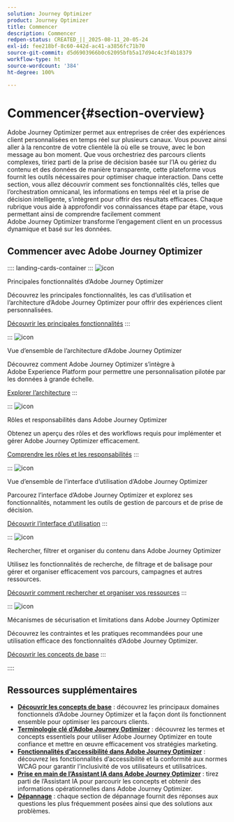 ```yaml
---
solution: Journey Optimizer
product: Journey Optimizer
title: Commencer
description: Commencer
redpen-status: CREATED_||_2025-08-11_20-05-24
exl-id: fee218bf-8c60-442d-ac41-a3856fc71b70
source-git-commit: d5d6903966b0c62095bfb5a17d94c4c3f4b18379
workflow-type: ht
source-wordcount: '384'
ht-degree: 100%

---
```


# Commencer{#section-overview}

Adobe Journey Optimizer permet aux entreprises de créer des expériences client personnalisées en temps réel sur plusieurs canaux. Vous pouvez ainsi aller à la rencontre de votre clientèle là où elle se trouve, avec le bon message au bon moment. Que vous orchestriez des parcours clients complexes, tiriez parti de la prise de décision basée sur l’IA ou gériez du contenu et des données de manière transparente, cette plateforme vous fournit les outils nécessaires pour optimiser chaque interaction. Dans cette section, vous allez découvrir comment ses fonctionnalités clés, telles que l’orchestration omnicanal, les informations en temps réel et la prise de décision intelligente, s’intègrent pour offrir des résultats efficaces. Chaque rubrique vous aide à approfondir vos connaissances étape par étape, vous permettant ainsi de comprendre facilement comment Adobe Journey Optimizer transforme l’engagement client en un processus dynamique et basé sur les données.

## Commencer avec Adobe Journey Optimizer

:::: landing-cards-container
:::
![icon](https://cdn.experienceleague.adobe.com/icons/book.svg?lang=fr)

Principales fonctionnalités d’Adobe Journey Optimizer

Découvrez les principales fonctionnalités, les cas d’utilisation et l’architecture d’Adobe Journey Optimizer pour offrir des expériences client personnalisées.

[Découvrir les principales fonctionnalités](../using/start/get-started.md)
:::

:::
![icon](https://cdn.experienceleague.adobe.com/icons/code-branch.svg?lang=fr)

Vue d’ensemble de l’architecture d’Adobe Journey Optimizer

Découvrez comment Adobe Journey Optimizer s’intègre à Adobe Experience Platform pour permettre une personnalisation pilotée par les données à grande échelle.

[Explorer l’architecture](../using/start/architecture-concepts-redpen.md)
:::

:::
![icon](https://cdn.experienceleague.adobe.com/icons/list-check.svg?lang=fr)

Rôles et responsabilités dans Adobe Journey Optimizer

Obtenez un aperçu des rôles et des workflows requis pour implémenter et gérer Adobe Journey Optimizer efficacement.

[Comprendre les rôles et les responsabilités](../using/start/quick-start.md)
:::

:::
![icon](https://cdn.experienceleague.adobe.com/icons/gear.svg?lang=fr)

Vue d’ensemble de l’interface d’utilisation d’Adobe Journey Optimizer

Parcourez l’interface d’Adobe Journey Optimizer et explorez ses fonctionnalités, notamment les outils de gestion de parcours et de prise de décision.

[Découvrir l’interface d’utilisation](../using/start/user-interface.md)
:::

:::
![icon](https://cdn.experienceleague.adobe.com/icons/circle-play.svg?lang=fr)

Rechercher, filtrer et organiser du contenu dans Adobe Journey Optimizer

Utilisez les fonctionnalités de recherche, de filtrage et de balisage pour gérer et organiser efficacement vos parcours, campagnes et autres ressources.

[Découvrir comment rechercher et organiser vos ressources](../using/start/search-filter-categorize.md)
:::

:::
![icon](https://cdn.experienceleague.adobe.com/icons/puzzle-piece.svg?lang=fr)

Mécanismes de sécurisation et limitations dans Adobe Journey Optimizer

Découvrez les contraintes et les pratiques recommandées pour une utilisation efficace des fonctionnalités d’Adobe Journey Optimizer.

[Découvrir les concepts de base](../using/start/guardrails.md)
:::

::::


## Ressources supplémentaires

- **[Découvrir les concepts de base](../using/start/functional-areas-redpen.md)** : découvrez les principaux domaines fonctionnels d’Adobe Journey Optimizer et la façon dont ils fonctionnent ensemble pour optimiser les parcours clients.
- **[Terminologie clé d’Adobe Journey Optimizer](../using/start/terminology-md-redpen.md)** : découvrez les termes et concepts essentiels pour utiliser Adobe Journey Optimizer en toute confiance et mettre en œuvre efficacement vos stratégies marketing.
- **[Fonctionnalités d’accessibilité dans Adobe Journey Optimizer](../using/start/accessibility.md)** : découvrez les fonctionnalités d’accessibilité et la conformité aux normes WCAG pour garantir l’inclusivité de vos utilisateurs et utilisatrices.
- **[Prise en main de l’Assistant IA dans Adobe Journey Optimizer](../using/start/ai-assistant.md)** : tirez parti de l’Assistant IA pour parcourir les concepts et obtenir des informations opérationnelles dans Adobe Journey Optimizer.
- **[Dépannage](../using/start/troubleshooting.md)** : chaque section de dépannage fournit des réponses aux questions les plus fréquemment posées ainsi que des solutions aux problèmes.

